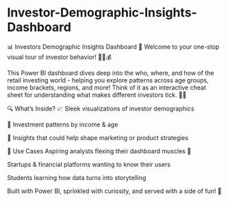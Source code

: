 # Investor-Demographic-Insights-Dashboard

📊 Investors Demographic Insights Dashboard 🚀
Welcome to your one-stop visual tour of investor behavior! 🕵️‍♂️💰

This Power BI dashboard dives deep into the who, where, and how of the retail investing world - helping you explore patterns across age groups, income brackets, regions, and more! Think of it as an interactive cheat sheet for understanding what makes different investors tick. 🧠✨

🔍 What’s Inside?
📈 Sleek visualizations of investor demographics

💸 Investment patterns by income & age

🧩 Insights that could help shape marketing or product strategies

🎯 Use Cases
Aspiring analysts flexing their dashboard muscles 💪

Startups & financial platforms wanting to know their users

Students learning how data turns into storytelling

Built with Power BI, sprinkled with curiosity, and served with a side of fun! 🍿
